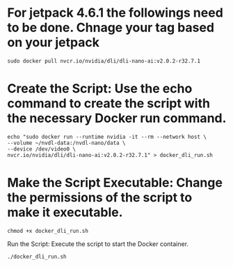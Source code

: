 # For jetpack 4.6.1 the followings need to be done. Chnage your tag based on your jetpack 
```
sudo docker pull nvcr.io/nvidia/dli/dli-nano-ai:v2.0.2-r32.7.1
```

# Create the Script: Use the echo command to create the script with the necessary Docker run command.
```
echo "sudo docker run --runtime nvidia -it --rm --network host \
--volume ~/nvdl-data:/nvdl-nano/data \
--device /dev/video0 \
nvcr.io/nvidia/dli/dli-nano-ai:v2.0.2-r32.7.1" > docker_dli_run.sh
```
# Make the Script Executable: Change the permissions of the script to make it executable.
```
chmod +x docker_dli_run.sh
```
Run the Script: Execute the script to start the Docker container.
```
./docker_dli_run.sh
```
